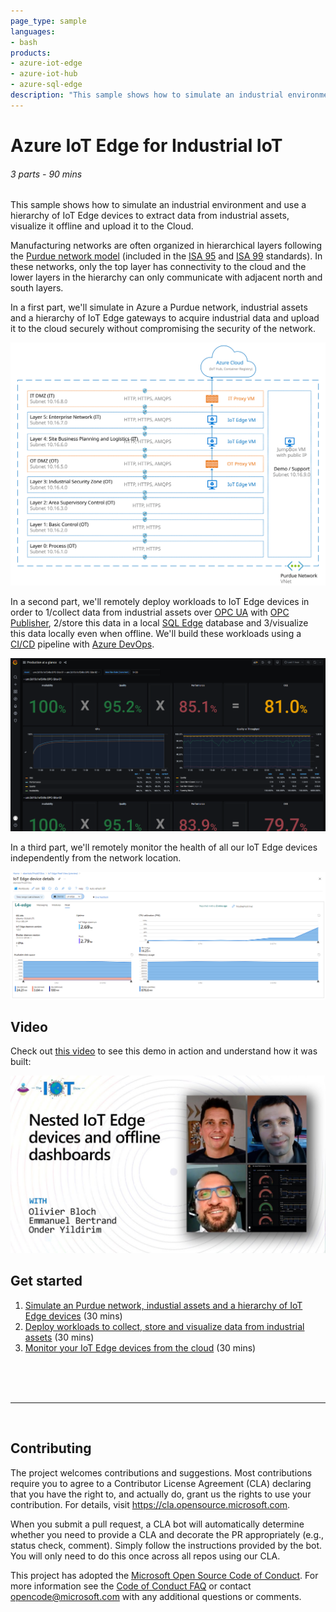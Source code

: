 ```yaml
---
page_type: sample
languages:
- bash
products:
- azure-iot-edge
- azure-iot-hub
- azure-sql-edge
description: "This sample shows how to simulate an industrial environment and use a hierarchy of IoT Edge devices to extract data from industrial assets, visualize it offline and upload it to the Cloud."
---
```


# Azure IoT Edge for Industrial IoT
###### 3 parts - 90 mins

This sample shows how to simulate an industrial environment and use a hierarchy of IoT Edge devices to extract data from industrial assets, visualize it offline and upload it to the Cloud.

Manufacturing networks are often organized in hierarchical layers following the [Purdue network model](PurdueNetwork.md) (included in the [ISA 95](https://en.wikipedia.org/wiki/ANSI/ISA-95) and [ISA 99](https://www.isa.org/standards-and-publications/isa-standards/isa-standards-committees/isa99) standards). In these networks, only the top layer has connectivity to the cloud and the lower layers in the hierarchy can only communicate with adjacent north and south layers.

In a first part, we'll simulate in Azure a Purdue network, industrial assets and a hierarchy of IoT Edge gateways to acquire industrial data and upload it to the cloud securely without compromising the security of the network.

![Simulated Purdue Network with a hierarchy of IoT Edge devices](assets/SimulatedPurdueNetwork.svg)

In a second part, we'll remotely deploy workloads to IoT Edge devices in order to 1/collect data from industrial assets over [OPC UA](https://opcfoundation.org/about/opc-technologies/opc-ua/) with [OPC Publisher](https://azuremarketplace.microsoft.com/marketplace/apps/microsoft_iot.iotedge-opc-publisher?tab=Overview), 2/store this data in a local [SQL Edge](https://azure.microsoft.com/services/sql-edge/) database and 3/visualize this data locally even when offline. We'll build these workloads using a [CI/CD](https://wikipedia.org/wiki/CI/CD) pipeline with [Azure DevOps](https://azure.microsoft.com/services/devops/).

![Offline dashboard to monitor IIOT assets](assets/ProductionAtAGlance.png)

In a third part, we'll remotely monitor the health of all our IoT Edge devices independently from the network location.

![Device Details Dashboard](assets/MonitoringDeviceDetailsDashboard.png)

## Video

Check out [this video](https://www.youtube.com/watch?v=ruX2S1Qql40) to see this demo in action and understand how it was built:

[![Nested IoT Edge video](assets/IoTShow.png)](https://www.youtube.com/watch?v=ruX2S1Qql40)

## Get started
1. [Simulate an Purdue network, industial assets and a hierarchy of IoT Edge devices](1-SimulatePurdueNetwork.md) (30 mins)
2. [Deploy workloads to collect, store and visualize data from industrial assets](2-DeployOfflineDashboard.md) (30 mins)
3. [Monitor your IoT Edge devices from the cloud](3-Monitor.md) (30 mins)
<br>
<br>
<br>

---

<br>

## Contributing

The project welcomes contributions and suggestions.  Most contributions require you to agree to a
Contributor License Agreement (CLA) declaring that you have the right to, and actually do, grant us
the rights to use your contribution. For details, visit https://cla.opensource.microsoft.com.

When you submit a pull request, a CLA bot will automatically determine whether you need to provide
a CLA and decorate the PR appropriately (e.g., status check, comment). Simply follow the instructions
provided by the bot. You will only need to do this once across all repos using our CLA.

This project has adopted the [Microsoft Open Source Code of Conduct](https://opensource.microsoft.com/codeofconduct/).
For more information see the [Code of Conduct FAQ](https://opensource.microsoft.com/codeofconduct/faq/) or
contact [opencode@microsoft.com](mailto:opencode@microsoft.com) with any additional questions or comments.
